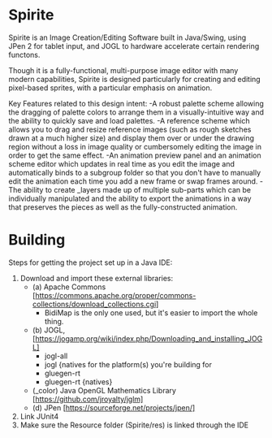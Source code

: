 # Spirite

Spirite is an Image Creation/Editing Software built in Java/Swing, using JPen 2 for tablet input, and JOGL to hardware accelerate certain rendering functons.  

Though it is a fully-functional, multi-purpose image editor with many modern capabilities, Spirite is designed particularly for creating and editing pixel-based sprites, with a particular emphasis on animation.  

Key Features related to this design intent:
-A robust palette scheme allowing the dragging of palette colors to arrange them in a visually-intuitive way and the ability to quickly save and load palettes.
-A reference scheme which allows you to drag and resize reference images (such as rough sketches drawn at a much higher size) and display them over or under the drawing region without a loss in image quality or cumbersomely editing the image in order to get the same effect.
-An animation preview panel and an animation scheme editor which updates in real time as you edit the image and automatically binds to a subgroup folder so that you don't have to manually edit the animation each time you add a new frame or swap frames around.
-The ability to create _layers made up of multiple sub-parts which can be individually manipulated and the ability to export the animations in a way that preserves the pieces as well as the fully-constructed animation.

# Building
Steps for getting the project set up in a Java IDE:

1. Download and import these external libraries:
    + (a) Apache Commons [https://commons.apache.org/proper/commons-collections/download_collections.cgi]
        + BidiMap is the only one used, but it's easier to import the whole thing.
    + (b) JOGL, [https://jogamp.org/wiki/index.php/Downloading_and_installing_JOGL]
        + jogl-all
        + jogl {natives for the platform(s) you're building for
        + gluegen-rt
        + gluegen-rt {natives}
    + (_color) Java OpenGL Mathematics Library [https://github.com/jroyalty/jglm]
    + (d) JPen [https://sourceforge.net/projects/jpen/]
2. Link JUnit4
3. Make sure the Resource folder (Spirite/res) is linked through the IDE

